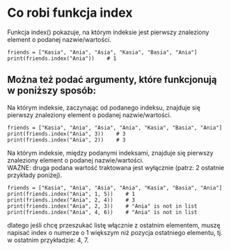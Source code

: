 # Co robi funkcja index  
Funkcja index() pokazuje, na którym indeksie jest pierwszy znaleziony element o podanej nazwie/wartości.
```
friends = ["Kasia", "Ania", "Asia", "Kasia", "Basia", "Ania"]
print(friends.index("Ania"))    # 1
```

## Można też podać argumenty, które funkcjonują w poniższy sposób:  
Na którym indeksie, zaczynając od podanego indeksu, znajduje się pierwszy znaleziony element o podanej nazwie/wartości.  
```
friends = ["Kasia", "Ania", "Asia", "Ania", "Kasia", "Basia", "Ania"]
print(friends.index("Ania", 3))    # 3
print(friends.index("Ania", 2))    # 3
```
Na którym indeksie, między podanymi indeksami, znajduje się pierwszy znaleziony element o podanej nazwie/wartości.  
WAŻNE: druga podana wartość traktowana jest wyłącznie (patrz: 2 ostatnie przykłady poniżej).
```
friends = ["Kasia", "Ania", "Asia", "Ania", "Kasia", "Basia", "Ania"]
print(friends.index("Ania", 1, 5))    # 1
print(friends.index("Ania", 2, 4))    # 3
print(friends.index("Ania", 2, 3))    # "Ania" is not in list
print(friends.index("Ania", 4, 6))    # "Ania" is not in list
```
dlatego jeśli chcę przeszukać listę włącznie z ostatnim elementem, muszę napisać index o numerze o 1 większym niż pozycja ostatniego elementu, tj. w ostatnim przykładzie: 4, 7.
